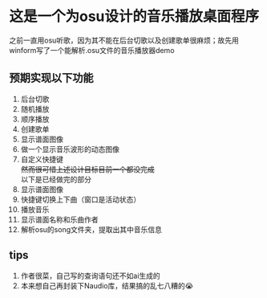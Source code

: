 # 这是一个为osu设计的音乐播放桌面程序
之前一直用osu听歌，因为其不能在后台切歌以及创建歌单很麻烦；故先用winform写了一个能解析.osu文件的音乐播放器demo

## 预期实现以下功能
1. 后台切歌
2. 随机播放
3. 顺序播放
4. 创建歌单
5. 显示谱面图像
6. 做一个显示音乐波形的动态图像
7. 自定义快捷键  
~~然而很可惜上述设计目标目前一个都没完成~~  
以下是已经做完的部分
8. 显示谱面图像
9. 快捷键切换上下曲（窗口是活动状态）
10. 播放音乐
11. 显示谱面名称和乐曲作者
12. 解析osu的song文件夹，提取出其中音乐信息

## tips
1. 作者很菜，自己写的查询语句还不如ai生成的
2. 本来想自己再封装下Naudio库，结果搞的乱七八糟的😭
